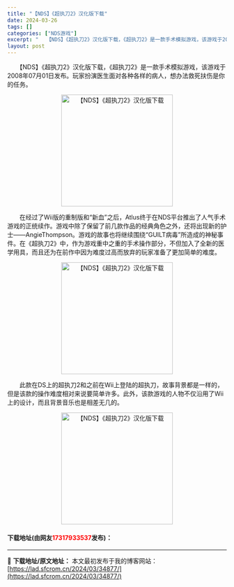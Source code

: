 ```yaml
---
title: "【NDS】《超执刀2》汉化版下载"
date: 2024-03-26
tags: []
categories: ["NDS游戏"]
excerpt: "　　【NDS】《超执刀2》汉化版下载，《超执刀2》是一款手术模拟游戏，该游戏于2008年07月01日发布。玩家扮演医生面对各种各样的病人，想办法救死扶伤是你的任务。 　　在经过了Wii版的重制版和&ldquo;新血&rdquo;之后，Atlus终于在NDS平台推出了人气手术游戏的正统续作。游戏中除了&hellip;"
layout: post
---
```


 <p>　　【NDS】《超执刀2》汉化版下载，《超执刀2》是一款手术模拟游戏，该游戏于2008年07月01日发布。玩家扮演医生面对各种各样的病人，想办法救死扶伤是你的任务。</p> <p align="center"><img align="" border="0" src="https://lad.sfcrom.cn/wp-content/uploads/2024/03/20240326_660229e24f598.jpg" width="256" alt="【NDS】《超执刀2》汉化版下载" /></p> <p>　　在经过了Wii版的重制版和&ldquo;新血&rdquo;之后，Atlus终于在NDS平台推出了人气手术游戏的正统续作。游戏中除了保留了前几款作品的经典角色之外，还将出现新的护士&mdash;&mdash;AngieThompson。游戏的故事也将继续围绕&ldquo;GUILT病毒&rdquo;所造成的神秘事件。在《超执刀2》中，作为游戏重中之重的手术操作部分，不但加入了全新的医学用具，而且还为在前作中因为难度过高而放弃的玩家准备了更加简单的难度。</p> <p align="center"><img align="" border="0" src="https://lad.sfcrom.cn/wp-content/uploads/2024/03/20240326_660229e2c46cb.jpg" width="256" alt="【NDS】《超执刀2》汉化版下载" /></p> <p>　　此款在DS上的超执刀2和之前在Wii上登陆的超执刀，故事背景都是一样的，但是该款的操作难度相对来说要简单许多。此外，该款游戏的人物不仅沿用了Wii上的设计，而且背景音乐也是相差无几的。</p> <p align="center"><img align="" border="0" src="https://lad.sfcrom.cn/wp-content/uploads/2024/03/20240326_660229e347555.jpg" width="256" alt="【NDS】《超执刀2》汉化版下载" /></p> <p><h4>下载地址(由网友<font color="red">17317933537</font>发布)：</h4></p> 

---
📖 **下载地址/原文地址：** 本文最初发布于我的博客网站：[https://lad.sfcrom.cn/2024/03/34877/](https://lad.sfcrom.cn/2024/03/34877/)
